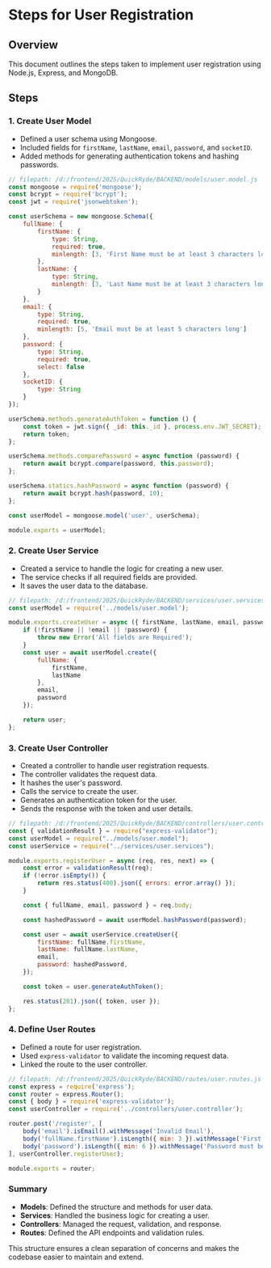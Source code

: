 # Steps for User Registration

## Overview
This document outlines the steps taken to implement user registration using Node.js, Express, and MongoDB.

## Steps

### 1. Create User Model
- Defined a user schema using Mongoose.
- Included fields for `firstName`, `lastName`, `email`, `password`, and `socketID`.
- Added methods for generating authentication tokens and hashing passwords.

```javascript
// filepath: /d:/frontend/2025/QuickRyde/BACKEND/models/user.model.js
const mongoose = require('mongoose');
const bcrypt = require('bcrypt');
const jwt = require('jsonwebtoken');

const userSchema = new mongoose.Schema({
    fullName: {
        firstName: {
            type: String,
            required: true,
            minlength: [3, 'First Name must be at least 3 characters long']
        },
        lastName: {
            type: String,
            minlength: [3, 'Last Name must be at least 3 characters long']
        }
    },
    email: {
        type: String,
        required: true,
        minlength: [5, 'Email must be at least 5 characters long']
    },
    password: {
        type: String,
        required: true,
        select: false
    },
    socketID: {
        type: String
    }
});

userSchema.methods.generateAuthToken = function () {
    const token = jwt.sign({ _id: this._id }, process.env.JWT_SECRET);
    return token;
};

userSchema.methods.comparePassword = async function (password) {
    return await bcrypt.compare(password, this.password);
};

userSchema.statics.hashPassword = async function (password) {
    return await bcrypt.hash(password, 10);
};

const userModel = mongoose.model('user', userSchema);

module.exports = userModel;
```

### 2. Create User Service
- Created a service to handle the logic for creating a new user.
- The service checks if all required fields are provided.
- It saves the user data to the database.

```javascript
// filepath: /d:/frontend/2025/QuickRyde/BACKEND/services/user.services.js
const userModel = require('../models/user.model');

module.exports.createUser = async ({ firstName, lastName, email, password }) => {
    if (!firstName || !email || !password) {
        throw new Error('All fields are Required');
    }
    const user = await userModel.create({
        fullName: {
            firstName,
            lastName
        },
        email,
        password
    });

    return user;
};
```

### 3. Create User Controller
- Created a controller to handle user registration requests.
- The controller validates the request data.
- It hashes the user's password.
- Calls the service to create the user.
- Generates an authentication token for the user.
- Sends the response with the token and user details.

```javascript
// filepath: /d:/frontend/2025/QuickRyde/BACKEND/controllers/user.controller.js
const { validationResult } = require("express-validator");
const userModel = require("../models/user.model");
const userService = require("../services/user.services");

module.exports.registerUser = async (req, res, next) => {
    const error = validationResult(req);
    if (!error.isEmpty()) {
        return res.status(400).json({ errors: error.array() });
    }

    const { fullName, email, password } = req.body;

    const hashedPassword = await userModel.hashPassword(password);

    const user = await userService.createUser({
        firstName: fullName.firstName,
        lastName: fullName.lastName,
        email,
        password: hashedPassword,
    });

    const token = user.generateAuthToken();

    res.status(201).json({ token, user });
};
```

### 4. Define User Routes
- Defined a route for user registration.
- Used `express-validator` to validate the incoming request data.
- Linked the route to the user controller.

```javascript
// filepath: /d:/frontend/2025/QuickRyde/BACKEND/routes/user.routes.js
const express = require('express');
const router = express.Router();
const { body } = require('express-validator');
const userController = require('../controllers/user.controller');

router.post('/register', [
    body('email').isEmail().withMessage('Invalid Email'),
    body('fullName.firstName').isLength({ min: 3 }).withMessage('First Name must be at least 3 characters long'),
    body('password').isLength({ min: 6 }).withMessage('Password must be at least 6 characters long'),
], userController.registerUser);

module.exports = router;
```

### Summary
- **Models**: Defined the structure and methods for user data.
- **Services**: Handled the business logic for creating a user.
- **Controllers**: Managed the request, validation, and response.
- **Routes**: Defined the API endpoints and validation rules.

This structure ensures a clean separation of concerns and makes the codebase easier to maintain and extend.
